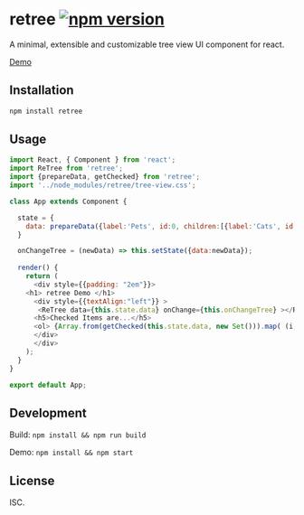 # retree [![npm version](https://badge.fury.io/js/retree.svg)](https://www.npmjs.com/package/react-treeview)

A minimal, extensible and customizable tree view UI component for react.

[Demo](https://vramakin.github.io/retree)

## Installation

```sh
npm install retree
```


## Usage

```javascript
import React, { Component } from 'react';
import ReTree from 'retree';
import {prepareData, getChecked} from 'retree';
import '../node_modules/retree/tree-view.css';

class App extends Component {

  state = {
    data: prepareData({label:'Pets', id:0, children:[{label:'Cats', id:4, children:[{label:'Bubbles', id:5}, {label:'Riddles', id:6}]}, {label:'Dogs', id:1, children:[{label:'Scooby', id:2}, {label:'Snowy', id:3}]},]})
  }

  onChangeTree = (newData) => this.setState({data:newData});
  
  render() {
    return (
      <div style={{padding: "2em"}}>
    <h1> retree Demo </h1>
      <div style={{textAlign:"left"}} >     
       <ReTree data={this.state.data} onChange={this.onChangeTree} ></ReTree>
      <h5>Checked Items are...</h5>
      <ol> {Array.from(getChecked(this.state.data, new Set())).map( (i,k) => <li key={k}> {i.label} </li>)}</ol>
      </div>
      </div>
    );
  }
}

export default App;

```

## Development

Build: `npm install && npm run build`

Demo: `npm install && npm start`

## License

ISC.